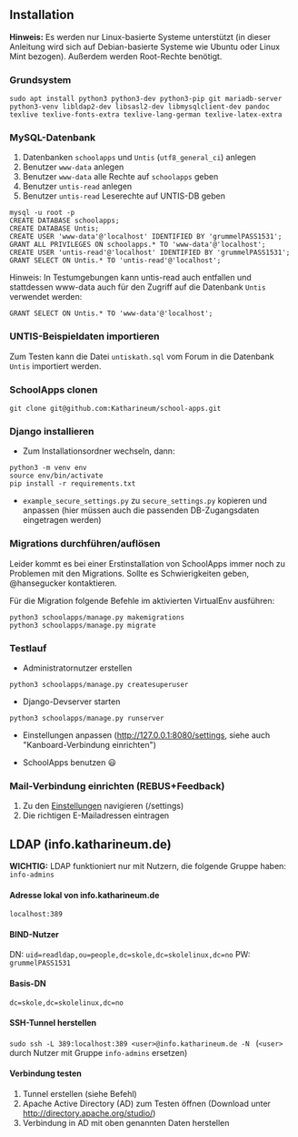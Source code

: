 ## Installation
**Hinweis:** Es werden nur Linux-basierte Systeme unterstützt (in dieser Anleitung wird sich auf Debian-basierte Systeme wie Ubuntu oder Linux Mint bezogen). Außerdem werden Root-Rechte benötigt.

### Grundsystem
```
sudo apt install python3 python3-dev python3-pip git mariadb-server python3-venv libldap2-dev libsasl2-dev libmysqlclient-dev pandoc texlive texlive-fonts-extra texlive-lang-german texlive-latex-extra
```

### MySQL-Datenbank
1. Datenbanken `schoolapps` und `Untis` (`utf8_general_ci`) anlegen
2. Benutzer `www-data` anlegen
3. Benutzer `www-data` alle Rechte auf `schoolapps` geben
4. Benutzer `untis-read` anlegen
5. Benutzer `untis-read` Leserechte auf UNTIS-DB geben

```
mysql -u root -p
CREATE DATABASE schoolapps;
CREATE DATABASE Untis;
CREATE USER 'www-data'@'localhost' IDENTIFIED BY 'grummelPASS1531';
GRANT ALL PRIVILEGES ON schoolapps.* TO 'www-data'@'localhost';
CREATE USER 'untis-read'@'localhost' IDENTIFIED BY 'grummelPASS1531';
GRANT SELECT ON Untis.* TO 'untis-read'@'localhost';
```

Hinweis: In Testumgebungen kann untis-read auch entfallen und 
stattdessen www-data auch für den Zugriff auf die Datenbank `Untis` verwendet werden:

```
GRANT SELECT ON Untis.* TO 'www-data'@'localhost';
```

### UNTIS-Beispieldaten importieren
Zum Testen kann die Datei `untiskath.sql` vom Forum in die Datenbank `Untis` importiert werden.

### SchoolApps clonen
```
git clone git@github.com:Katharineum/school-apps.git
```

### Django installieren
- Zum Installationsordner wechseln, dann:
```
python3 -m venv env
source env/bin/activate
pip install -r requirements.txt
```

- `example_secure_settings.py` zu `secure_settings.py` kopieren und anpassen (hier müssen auch die passenden DB-Zugangsdaten eingetragen werden)

### Migrations durchführen/auflösen
Leider kommt es bei einer Erstinstallation von SchoolApps immer noch zu Problemen mit den Migrations. Sollte es Schwierigkeiten geben, @hansegucker kontaktieren.

Für die Migration folgende Befehle im aktivierten VirtualEnv ausführen:
```
python3 schoolapps/manage.py makemigrations
python3 schoolapps/manage.py migrate
```

### Testlauf
- Administratornutzer erstellen
```
python3 schoolapps/manage.py createsuperuser
```
- Django-Devserver starten
```
python3 schoolapps/manage.py runserver
```
- Einstellungen anpassen (http://127.0.0.1:8080/settings, siehe auch "Kanboard-Verbindung einrichten")

- SchoolApps benutzen 😃


### Mail-Verbindung einrichten (REBUS+Feedback)
1. Zu den [Einstellungen](localhost:8000/settings) navigieren (/settings)
2. Die richtigen E-Mailadressen eintragen

## LDAP (info.katharineum.de)

**WICHTIG:** LDAP funktioniert nur mit Nutzern, die folgende Gruppe haben: `info-admins`

#### Adresse lokal von info.katharineum.de
`localhost:389`

#### BIND-Nutzer
DN: `uid=readldap,ou=people,dc=skole,dc=skolelinux,dc=no`
PW: `grummelPASS1531`

#### Basis-DN
`dc=skole,dc=skolelinux,dc=no`

#### SSH-Tunnel herstellen
```sudo ssh -L 389:localhost:389 <user>@info.katharineum.de -N ```
	(`<user>` durch Nutzer mit Gruppe `info-admins` ersetzen)

#### Verbindung testen
1. Tunnel erstellen (siehe Befehl)
2. Apache Active Directory (AD) zum Testen öffnen (Download unter http://directory.apache.org/studio/)
3. Verbindung in AD mit oben genannten Daten herstellen
